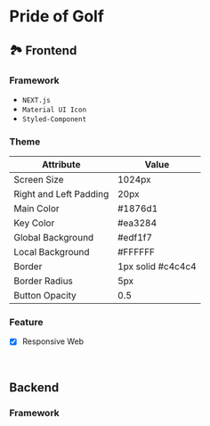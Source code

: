 # Pride of Golf

## 🏞 Frontend

### Framework

- `NEXT.js`
- `Material UI Icon`
- `Styled-Component`

### Theme

| Attribute              | Value             |
| ---------------------- | ----------------- |
| Screen Size            | 1024px            |
| Right and Left Padding | 20px              |
| Main Color             | #1876d1           |
| Key Color              | #ea3284           |
| Global Background      | #edf1f7           |
| Local Background       | #FFFFFF           |
| Border                 | 1px solid #c4c4c4 |
| Border Radius          | 5px               |
| Button Opacity         | 0.5               |

### Feature

- [x] Responsive Web

<br>

## Backend

### Framework
